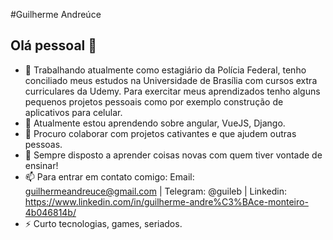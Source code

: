 #Guilherme Andreúce
## Olá pessoal 👋

- 🔭 Trabalhando atualmente como estagiário da Polícia Federal, tenho conciliado meus estudos na Universidade de Brasília com cursos extra curriculares da Udemy. Para exercitar meus aprendizados tenho alguns pequenos projetos pessoais como por exemplo construção de aplicativos para celular.
- 🌱 Atualmente estou aprendendo sobre angular, VueJS, Django.
- 👯 Procuro colaborar com projetos cativantes e que ajudem outras pessoas.
- 🤔 Sempre disposto a aprender coisas novas com quem tiver vontade de ensinar!
- 📫 Para entrar em contato comigo: Email: guilhermeandreuce@gmail.com | Telegram: @guileb | Linkedin: https://www.linkedin.com/in/guilherme-andre%C3%BAce-monteiro-4b046814b/
- ⚡ Curto tecnologias, games, seriados.
